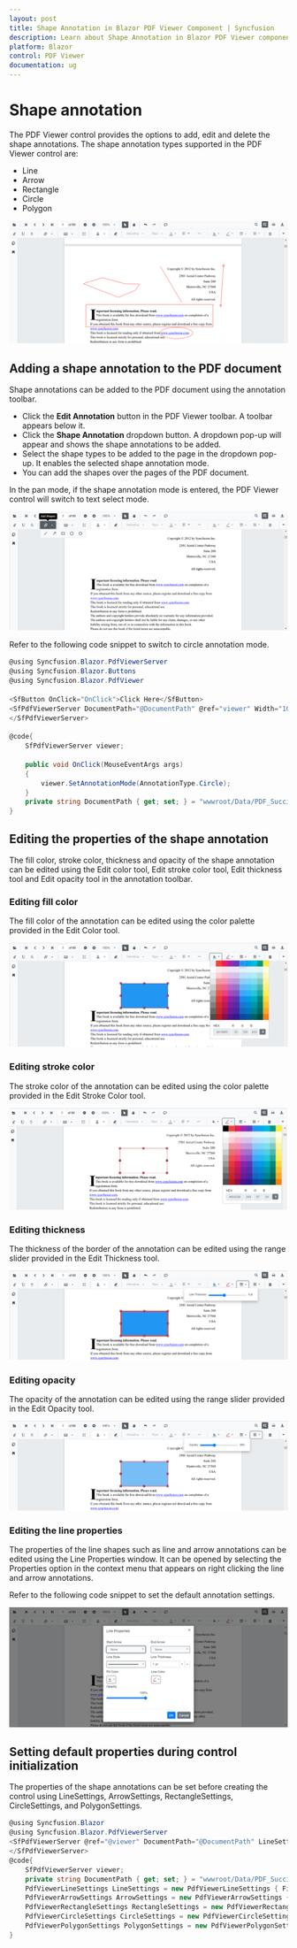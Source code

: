 ```yaml
---
layout: post
title: Shape Annotation in Blazor PDF Viewer Component | Syncfusion 
description: Learn about Shape Annotation in Blazor PDF Viewer component of Syncfusion, and more details.
platform: Blazor
control: PDF Viewer
documentation: ug
---
```


# Shape annotation

The PDF Viewer control provides the options to add, edit and delete the shape annotations. The shape annotation types supported in the PDF Viewer control are:

* Line
* Arrow
* Rectangle
* Circle
* Polygon

![ShapeAnnotation](../../pdfviewer/images/shape_annot.png)

## Adding a shape annotation to the PDF document

Shape annotations can be added to the PDF document using the annotation toolbar.

* Click the **Edit Annotation** button in the PDF Viewer toolbar.  A toolbar appears below it.
* Click the **Shape Annotation** dropdown button. A dropdown pop-up will appear and shows the shape annotations to be added.
* Select the shape types to be added to the page in the dropdown pop-up. It enables the selected shape annotation mode.
* You can add the shapes over the pages of the PDF document.

In the pan mode, if the shape annotation mode is entered, the PDF Viewer control will switch to text select mode.

![ShapeTool](../../pdfviewer/images/shape_toolbar.png)

Refer to the following code snippet to switch to circle annotation mode.

```csharp
@using Syncfusion.Blazor.PdfViewerServer
@using Syncfusion.Blazor.Buttons
@using Syncfusion.Blazor.PdfViewer

<SfButton OnClick="OnClick">Click Here</SfButton>
<SfPdfViewerServer DocumentPath="@DocumentPath" @ref="viewer" Width="1060px" Height="500px">
</SfPdfViewerServer>

@code{
    SfPdfViewerServer viewer;

    public void OnClick(MouseEventArgs args)
    {
        viewer.SetAnnotationMode(AnnotationType.Circle);
    }
    private string DocumentPath { get; set; } = "wwwroot/Data/PDF_Succinctly.pdf";
}
```

## Editing the properties of the shape annotation

The fill color, stroke color, thickness and opacity of the shape annotation can be edited using the Edit color tool, Edit stroke color tool, Edit thickness tool and Edit opacity tool in the annotation toolbar.

### Editing fill color

The fill color of the annotation can be edited using the color palette provided in the Edit Color tool.

![ShapeFillColor](../../pdfviewer/images/shape_fillColor.png)

### Editing stroke color

The stroke color of the annotation can be edited using the color palette provided in the Edit Stroke Color tool.

![ShapeStrokeColor](../../pdfviewer/images/shape_strokecolor.png)

### Editing thickness

The thickness of the border of the annotation can be edited using the range slider provided in the Edit Thickness tool.

![ShapeThickness](../../pdfviewer/images/shape_thickness.png)

### Editing opacity

The opacity of the annotation can be edited using the range slider provided in the Edit Opacity tool.

![ShapeOpacity](../../pdfviewer/images/shape_opacity.png)

### Editing the line properties

The properties of the line shapes such as line and arrow annotations can be edited using the Line Properties window. It can be opened by selecting the Properties option in the context menu that appears on right clicking the line and arrow annotations.

Refer to the following code snippet to set the default annotation settings.

![ShapeProperty](../../pdfviewer/images/shape_lineprty.png)

## Setting default properties during control initialization

The properties of the shape annotations can be set before creating the control using LineSettings, ArrowSettings, RectangleSettings, CircleSettings, and PolygonSettings.

```csharp
@using Syncfusion.Blazor
@using Syncfusion.Blazor.PdfViewerServer
<SfPdfViewerServer @ref="@viewer" DocumentPath="@DocumentPath" LineSettings="@LineSettings" ArrowSettings="@ArrowSettings" RectangleSettings="@RectangleSettings" CircleSettings="@CircleSettings" PolygonSettings="@PolygonSettings">
</SfPdfViewerServer>
@code{
    SfPdfViewerServer viewer;
    private string DocumentPath { get; set; } = "wwwroot/Data/PDF_Succinctly.pdf";
    PdfViewerLineSettings LineSettings = new PdfViewerLineSettings { FillColor="blue", Opacity = 0.6 ,StrokeColor="green"};
    PdfViewerArrowSettings ArrowSettings = new PdfViewerArrowSettings { FillColor="green", Opacity = 0.6 ,StrokeColor="blue"};
    PdfViewerRectangleSettings RectangleSettings = new PdfViewerRectangleSettings { FillColor="yellow", Opacity = 0.6 ,StrokeColor="orange" };
    PdfViewerCircleSettings CircleSettings = new PdfViewerCircleSettings { FillColor = "orange", Opacity = 0.6, StrokeColor = "pink" };
    PdfViewerPolygonSettings PolygonSettings = new PdfViewerPolygonSettings {FillColor="pink", Opacity = 0.6 ,StrokeColor="yellow" };
}
```
